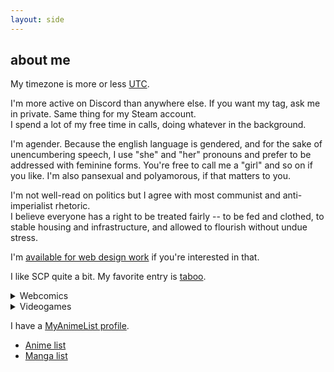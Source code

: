 ```yaml
---
layout: side
---
```


## about me

My timezone is more or less [UTC](https://time.is/just/UTC).

I'm more active on Discord than anywhere else. If you want my tag, ask me in private. Same thing for my Steam account.  
I spend a lot of my free time in calls, doing whatever in the background.

I'm agender. Because the english language is gendered, and for the sake of unencumbering speech, I use "she" and "her" pronouns and prefer to be addressed with feminine forms. You're free to call me a "girl" and so on if you like. I'm also pansexual and polyamorous, if that matters to you.

I'm not well-read on politics but I agree with most communist and anti-imperialist rhetoric.  
I believe everyone has a right to be treated fairly -- to be fed and clothed, to stable housing and infrastructure, and allowed to flourish without undue stress.

I'm [available for web design work](https://twitter.com/technoabyss/status/1222519819146334208) if you're interested in that.

I like SCP quite a bit. My favorite entry is [taboo](http://www.scp-wiki.net/taboo).

<details markdown="1"><summary>Webcomics</summary>
I'm keeping up with a number of webcomics atm:

- [Gunnerkrigg Court](https://www.gunnerkrigg.com/?p=1)
- [Dumbing of Age](http://www.dumbingofage.com/2010/comic/book-1/01-move-in-day/home/)
- [Prequel](https://www.prequeladventure.com/2011/03/prequel-begin/)
- [Kill Six Billion Demons](https://killsixbilliondemons.com/comic/kill-six-billion-demons-chapter-1/)
<!-- - [Gather Ye Power](https://www.webtoons.com/en/challenge/gather-ye-power/list?title_no=327553&page=1) commented out until I actually catch up lol -->
- [SAKANA](https://www.sakana-comic.com/comic/title-page-vol-1)

I also read these at some point:

- [Homestuck](https://www.homestuck.com/) (Finished, I'll read HS^2 eventually)
- Walkyverse<sup>([what is this?](https://walkypedia.fandom.com/wiki/Walkyverse))</sup> (Finished all of these) 
  - Roomies!
  - It's Walky!
  - Joyce and Walky!
  - Shortpacked!
- [Sandra and Woo](http://www.sandraandwoo.com/2000/01/01/welcome-to-sandra-and-woo/) (Dropped midway)
- [Order of the Stick](http://www.giantitp.com/comics/oots0001.html) (Dropped midway)
- [Harpy Gee](https://harpygee.com/comic/cover) (Dropped midway)

I'm a huge fan of format-breaking and hypertext stuff - the flashes in Homestuck, nonlinear storytelling (eg. SCP)
</details>

<details markdown="1"><summary>Videogames</summary>
I track the games I'm playing at [Backloggery](https://backloggery.com/technoabyss).

I don't do it on purpose, but I end up changing the game I'm focusing on every few weeks.

Here's some I usually come back to:

- TF2 (I like jump maps)
- Elite Dangerous
- Minecraft (usually vanilla)

I really like Source-style movement. I'm waiting for [Momentum Mod](https://www.momentum-mod.org/) to come out...

Here's some I really like:

- Hollow Knight
- Ratz Instagib 2.0
- Terraria
- Nuclear Throne
- Lethal League / Blaze
- Cavestory
- Portal 2
</details>

I have a [MyAnimeList profile](https://myanimelist.net/profile/technoabyss).
- [Anime list](https://myanimelist.net/animelist/technoabyss)
- [Manga list](https://myanimelist.net/mangalist/technoabyss)
